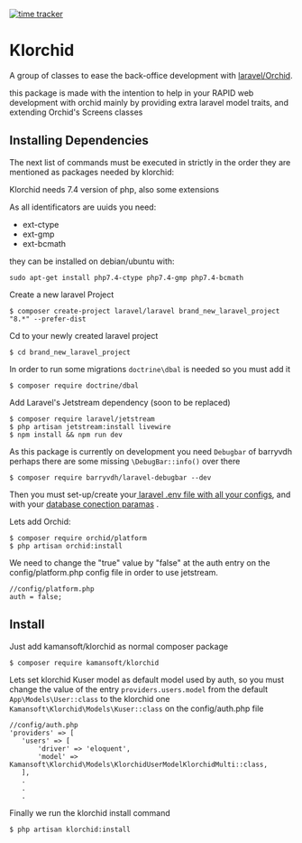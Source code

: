 [![time tracker](https://wakatime.com/badge/github/kamansoft/klorchid.svg)](https://wakatime.com/badge/github/kamansoft/klorchid)

# Klorchid

A group of classes to ease the back-office development with [laravel/Orchid](https://orchid.software/).

this package is made with the intention to help in your RAPID web development with orchid mainly by providing extra laravel model traits, and extending Orchid's Screens classes  

## Installing Dependencies


The next list of commands must be executed in strictly in the order they are mentioned as packages needed by klorchid:

Klorchid needs 7.4 version of php, also some extensions

As all identificators are uuids you need:

 - ext-ctype
 - ext-gmp
 - ext-bcmath

they can be installed on debian/ubuntu with:

    sudo apt-get install php7.4-ctype php7.4-gmp php7.4-bcmath

Create a new laravel Project

    $ composer create-project laravel/laravel brand_new_laravel_project "8.*" --prefer-dist
 
Cd to your newly created laravel project 

    $ cd brand_new_laravel_project

In order to run some migrations  `doctrine\dbal` is needed so you must add it 

    $ composer require doctrine/dbal

Add Laravel's Jetstream dependency (soon to be replaced)

    $ composer require laravel/jetstream
    $ php artisan jetstream:install livewire
    $ npm install && npm run dev
    
As this package is currently on development you need `Debugbar` of barryvdh   perhaps there are some missing `\DebugBar::info()` over there

    $ composer require barryvdh/laravel-debugbar --dev
    

 Then you must set-up/create your[ laravel .env file with all your configs](https://laravel.com/docs/8.x/configuration#environment-configuration), and  with your [database conection paramas](https://laravel.com/docs/8.x/database) .

Lets add Orchid:

    $ composer require orchid/platform
    $ php artisan orchid:install
    
We need to change the "true" value by "false" at the auth entry on the config/platform.php config file in order to use jetstream.

    //config/platform.php
    auth = false; 

## Install

Just add kamansoft/klorchid as normal composer package
    
    $ composer require kamansoft/klorchid
    
Lets set klorchid Kuser model as default model used by auth, so you must change the value of the entry `providers.users.model` from the default `App\Models\User::class` to the klorchid one `Kamansoft\Klorchid\Models\Kuser::class` on the config/auth.php file

    //config/auth.php
    'providers' => [
       'users' => [
           'driver' => 'eloquent',
           'model' => Kamansoft\Klorchid\Models\KlorchidUserModelKlorchidMulti::class,
       ],
       .
       .
       .



 Finally we run the klorchid install command 
 
    $ php artisan klorchid:install

    
    
 
    
